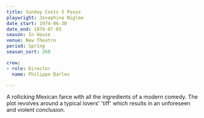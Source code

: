 ```yaml
---
title: Sunday Costs 5 Pesos
playwright: Josephine Niglee
date_start: 1974-06-30
date_end: 1974-07-03
season: In House
venue: New Theatre
period: Spring
season_sort: 260

crew:
- role: Director
  name: Philippe Barles

---
```


A rollicking Mexican farce with all the ingredients of a modern comedy. The plot revolves around a typical lovers' 'tiff' which results in an unforeseen and violent conclusion.
